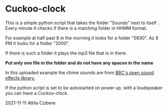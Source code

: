 # Cuckoo-clock

This is a simple python script that takes the folder "Sounds" next to itself . Every minute it checks if there is a matching folder in HHMM format. 

For example at half past 8 in the morning it looks for a folder "0830". Az 8 PM it looks for a folder "2000". 

If there is such a folder it plays the mp3 file that is in there. 

**Put only one file in the folder and do not have any spaces in the name**

In this uploaded example the chime sounds are from [BBC's open sound effects library.](https://sound-effects.bbcrewind.co.uk/) 

If the python script is set to be autostarted on power up, with a loudspeaker you can have a Cuckoo-clock. 

2021-11-11
Attila Czibere


